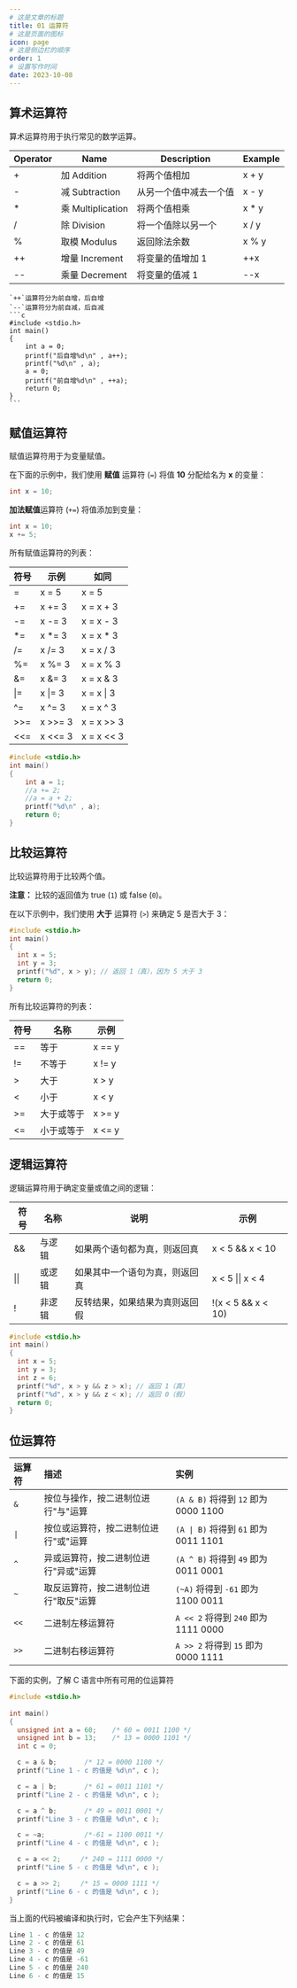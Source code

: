 ```yaml
---
# 这是文章的标题
title: 01 运算符
# 这是页面的图标
icon: page
# 这是侧边栏的顺序
order: 1
# 设置写作时间
date: 2023-10-08
---
```

## 算术运算符

算术运算符用于执行常见的数学运算。

| Operator | Name | Description | Example |
| -------- | -------- | -------- | -------- |
| +        | 加 Addition       | 将两个值相加            | x + y   |
| -        | 减 Subtraction    | 从另一个值中减去一个值    | x - y   |
| \*       | 乘 Multiplication | 将两个值相乘            | x \* y  |
| /        | 除 Division       | 将一个值除以另一个       | x / y   |
| %        | 取模 Modulus      | 返回除法余数            | x % y   |
| ++       | 增量 Increment    | 将变量的值增加 1 | ++x     |
| --       | 乘量 Decrement    | 将变量的值减 1 | --x     |

````tip
`++`运算符分为前自增，后自增
`--`运算符分为前自减，后自减
```c
#include <stdio.h>
int main()
{
    int a = 0;
    printf("后自增%d\n" , a++);
    printf("%d\n" , a);
    a = 0;
    printf("前自增%d\n" , ++a);
    return 0;
}
```
````
## 赋值运算符

赋值运算符用于为变量赋值。

在下面的示例中，我们使用 **赋值** 运算符 (`=`) 将值 **10** 分配给名为 **x** 的变量：

```c
int x = 10;
```

**加法赋值**运算符 (`+=`) 将值添加到变量：

```c
int x = 10;
x += 5;
```

所有赋值运算符的列表：

| 符号 | 示例 | 如同    |
| -------- | ------- | ---------- |
| =        | x = 5   | x = 5      |
| +=       | x += 3  | x = x + 3  |
| -=       | x -= 3  | x = x - 3  |
| \*=      | x \*= 3 | x = x \* 3 |
| /=       | x /= 3  | x = x / 3  |
| %=       | x %= 3  | x = x % 3  |
| &=       | x &= 3  | x = x & 3  |
| \|=      | x \|= 3 | x = x \| 3 |
| ^=       | x ^= 3  | x = x ^ 3  |
| >>=      | x >>= 3 | x = x >> 3 |
| <<=      | x <<= 3 | x = x << 3 |
```c
#include <stdio.h>
int main()
{
    int a = 1;
    //a += 2;
    //a = a + 2;
    printf("%d\n" , a);
    return 0;
}
```

## 比较运算符

比较运算符用于比较两个值。

**注意：** 比较的返回值为 true (`1`) 或 false (`0`)。

在以下示例中，我们使用 **大于** 运算符 (`>`) 来确定 5 是否大于 3：
```c
#include <stdio.h>
int main()
{
  int x = 5;
  int y = 3;
  printf("%d", x > y); // 返回 1（真），因为 5 大于 3
  return 0;
}
```

所有比较运算符的列表：

| 符号 | 名称 | 示例 |
| -------- | ------- | ------- |
| ==       | 等于       | x == y  |
| !=       | 不等于      | x != y  |
| >        | 大于       | x > y   |
| <        | 小于       | x < y   |
| >=       | 大于或等于  | x >= y  |
| <=       | 小于或等于  | x <= y  |

## 逻辑运算符

逻辑运算符用于确定变量或值之间的逻辑：

| 符号 | 名称 | 说明 | 示例 |
| -------- | -------- | -------- | -------- |
| &&    | 与逻辑 | 如果两个语句都为真，则返回真   | x < 5 &&  x < 10   |
| \|\|  | 或逻辑 | 如果其中一个语句为真，则返回真 | x < 5 \|\| x < 4   |
| !     | 非逻辑 | 反转结果，如果结果为真则返回假 | !(x < 5 && x < 10) |
```c
#include <stdio.h>
int main()
{
  int x = 5;
  int y = 3;
  int z = 6;
  printf("%d", x > y && z > x); // 返回 1（真）
  printf("%d", x > y && z < x); // 返回 0（假）
  return 0;
}
```
## 位运算符

运算符 | 描述 | 实例
:- |:- |:- 
`&` | 按位与操作，按二进制位进行"与"运算 | `(A & B)` 将得到 `12` 即为 0000 1100
`\|` | 按位或运算符，按二进制位进行"或"运算 | `(A \| B)` 将得到 `61` 即为 0011 1101
`^` | 异或运算符，按二进制位进行"异或"运算 | `(A ^ B)` 将得到 `49` 即为 0011 0001
`~` | 取反运算符，按二进制位进行"取反"运算 | `(~A)` 将得到 `-61` 即为 1100 0011
`<<` | 	二进制左移运算符 | `A << 2` 将得到 `240` 即为 1111 0000
`>>` | 	二进制右移运算符 | `A >> 2` 将得到 `15` 即为 0000 1111
下面的实例，了解 C 语言中所有可用的位运算符

```c
#include <stdio.h>
 
int main()
{
  unsigned int a = 60;    /* 60 = 0011 1100 */  
  unsigned int b = 13;    /* 13 = 0000 1101 */
  int c = 0;           

  c = a & b;       /* 12 = 0000 1100 */ 
  printf("Line 1 - c 的值是 %d\n", c );

  c = a | b;       /* 61 = 0011 1101 */
  printf("Line 2 - c 的值是 %d\n", c );

  c = a ^ b;       /* 49 = 0011 0001 */
  printf("Line 3 - c 的值是 %d\n", c );

  c = ~a;          /*-61 = 1100 0011 */
  printf("Line 4 - c 的值是 %d\n", c );

  c = a << 2;     /* 240 = 1111 0000 */
  printf("Line 5 - c 的值是 %d\n", c );

  c = a >> 2;     /* 15 = 0000 1111 */
  printf("Line 6 - c 的值是 %d\n", c );
}
```

当上面的代码被编译和执行时，它会产生下列结果：

```c
Line 1 - c 的值是 12
Line 2 - c 的值是 61
Line 3 - c 的值是 49
Line 4 - c 的值是 -61
Line 5 - c 的值是 240
Line 6 - c 的值是 15
```
